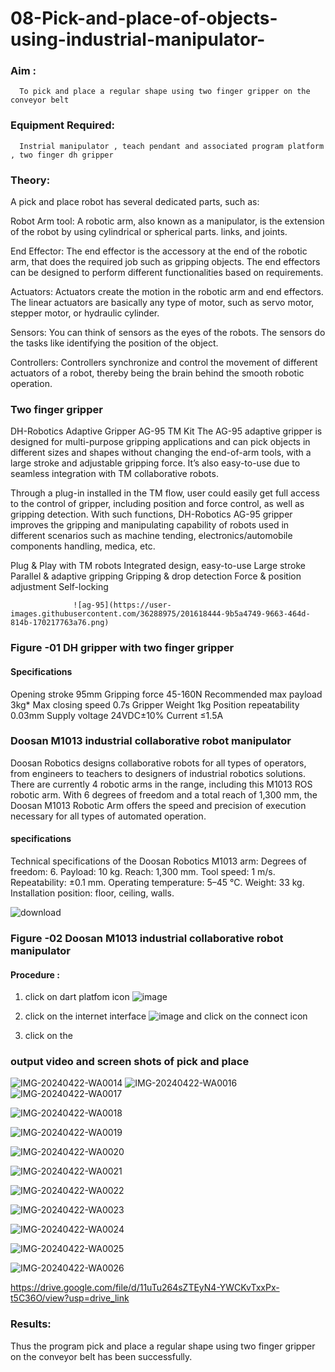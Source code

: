 # 08-Pick-and-place-of-objects-using-industrial-manipulator-

### Aim :
      To pick and place a regular shape using two finger gripper on the conveyor belt 
### Equipment Required: 
      Instrial manipulator , teach pendant and associated program platform , two finger dh gripper 
      
### Theory: 

A pick and place robot has several dedicated parts, such as:

Robot Arm tool: A robotic arm, also known as a manipulator, is the extension of the robot by using cylindrical or spherical parts. links, and joints.

End Effector: The end effector is the accessory at the end of the robotic arm, that does the required job such as gripping objects. The end effectors can be designed to perform different functionalities based on requirements.

Actuators: Actuators create the motion in the robotic arm and end effectors. The linear actuators are basically any type of motor, such as servo motor, stepper motor, or hydraulic cylinder.

Sensors: You can think of sensors as the eyes of the robots. The sensors do the tasks like identifying the position of the object.

Controllers: Controllers synchronize and control the movement of different actuators of a robot, thereby being the brain behind the smooth robotic operation.


### Two finger gripper 

DH-Robotics
Adaptive Gripper AG-95 TM Kit
The AG-95 adaptive gripper is designed for multi-purpose gripping applications and can pick objects in different sizes and shapes without changing the end-of-arm tools, with a large stroke and adjustable gripping force. It’s also easy-to-use due to seamless integration with TM collaborative robots.

Through a plug-in installed in the TM flow, user could easily get full access to the control of gripper, including position and force control, as well as gripping detection. With such functions, DH-Robotics AG-95 gripper improves the gripping and manipulating capability of robots used in different scenarios such as machine tending, electronics/automobile components handling, medica, etc.

Plug & Play with TM robots
Integrated design, easy-to-use
Large stroke
Parallel & adaptive gripping
Gripping & drop detection
Force & position adjustment
Self-locking

                  ![ag-95](https://user-images.githubusercontent.com/36288975/201618444-9b5a4749-9663-464d-814b-170217763a76.png)
### Figure -01 DH gripper with two finger gripper 

#### Specifications

Opening stroke	95mm
Gripping force 	45-160N
Recommended max payload	3kg*
Max closing speed	0.7s
Gripper Weight	1kg
Position repeatability	0.03mm
Supply voltage	24VDC±10%
Current	≤1.5A



### Doosan M1013 industrial collaborative robot manipulator 
Doosan Robotics designs collaborative robots for all types of operators, from engineers to teachers to designers of industrial robotics solutions. There are currently 4 robotic arms in the range, including this M1013 ROS robotic arm. With 6 degrees of freedom and a total reach of 1,300 mm, the Doosan M1013 Robotic Arm offers the speed and precision of execution necessary for all types of automated operation.

#### specifications 
Technical specifications of the Doosan Robotics M1013 arm:
Degrees of freedom: 6.
Payload: 10 kg.
Reach: 1,300 mm.
Tool speed: 1 m/s.
Repeatability: ±0.1 mm.
Operating temperature: 5–45 °C.
Weight: 33 kg.
Installation position: floor, ceiling, walls.



![download](https://user-images.githubusercontent.com/36288975/201624230-89cc83ff-cecd-49ea-84c6-c67066e9d157.jpg)

### Figure -02 Doosan M1013 industrial collaborative robot manipulator 

#### Procedure : 

1. click on dart platfom icon ![image](https://user-images.githubusercontent.com/36288975/201621038-f1248586-5c20-40fd-8a74-68c7d8b44939.png)
2. click on the internet interface 
![image](https://user-images.githubusercontent.com/36288975/201621235-3b8b46a9-3c19-4207-9ea2-6a7954eb6135.png)
and click on the connect icon 

3. click on the 


















### output video and screen shots of pick and place 

![IMG-20240422-WA0014](https://github.com/DurgaV240106/Experiment-08-Pick-and-place-of-objects-using-industrial-manipulator-/assets/144870878/871af1e0-f2f5-4155-b269-1e466aa4660b)
![IMG-20240422-WA0016](https://github.com/DurgaV240106/Experiment-08-Pick-and-place-of-objects-using-industrial-manipulator-/assets/144870878/c01c06e5-30a4-4160-b854-be59fdf41eb7)
![IMG-20240422-WA0017](https://github.com/DurgaV240106/Experiment-08-Pick-and-place-of-objects-using-industrial-manipulator-/assets/144870878/7381404f-c1e8-4457-aee3-2b4481b5c2f7)

![IMG-20240422-WA0018](https://github.com/DurgaV240106/Experiment-08-Pick-and-place-of-objects-using-industrial-manipulator-/assets/144870878/9b2dfb5f-b841-45d4-8255-ac08c4282da7)

![IMG-20240422-WA0019](https://github.com/DurgaV240106/Experiment-08-Pick-and-place-of-objects-using-industrial-manipulator-/assets/144870878/3d3596fd-6f1c-4da4-bdbe-27a5c9da222e)

![IMG-20240422-WA0020](https://github.com/DurgaV240106/Experiment-08-Pick-and-place-of-objects-using-industrial-manipulator-/assets/144870878/015dd25d-8c12-45f8-9954-5be3e4b54a65)

![IMG-20240422-WA0021](https://github.com/DurgaV240106/Experiment-08-Pick-and-place-of-objects-using-industrial-manipulator-/assets/144870878/4d8895eb-9c5f-46a7-999d-44bee67c17ea)

![IMG-20240422-WA0022](https://github.com/DurgaV240106/Experiment-08-Pick-and-place-of-objects-using-industrial-manipulator-/assets/144870878/21413fc0-791e-4d20-a71f-329ced0df58f)

![IMG-20240422-WA0023](https://github.com/DurgaV240106/Experiment-08-Pick-and-place-of-objects-using-industrial-manipulator-/assets/144870878/745f3e6b-b0e4-4da5-bcc4-1c2e7efa4044)

![IMG-20240422-WA0024](https://github.com/DurgaV240106/Experiment-08-Pick-and-place-of-objects-using-industrial-manipulator-/assets/144870878/a5a5dbfd-37ab-4dce-8d61-a8b7d723179d)

![IMG-20240422-WA0025](https://github.com/DurgaV240106/Experiment-08-Pick-and-place-of-objects-using-industrial-manipulator-/assets/144870878/c8ba8a5f-2b17-450f-8c24-2d45c524bb82)

![IMG-20240422-WA0026](https://github.com/DurgaV240106/Experiment-08-Pick-and-place-of-objects-using-industrial-manipulator-/assets/144870878/b7294dad-e303-408c-aa50-c40c97c99011)

https://drive.google.com/file/d/11uTu264sZTEyN4-YWCKvTxxPx-t5C36O/view?usp=drive_link









### Results: 
Thus the program  pick and place a regular shape using two finger gripper on the conveyor belt has been successfully.





